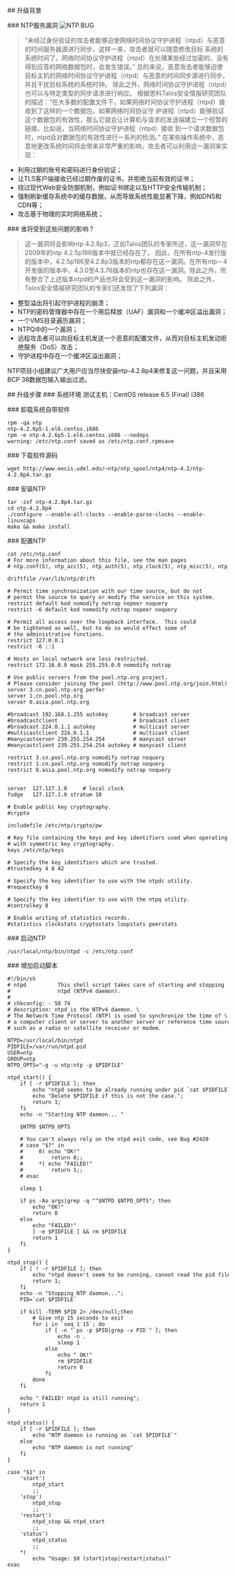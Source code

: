 ## 升级背景

### NTP服务漏洞
![NTP.BUG](https://czero000.github.io/ntp/ntp-bug.png)
>“未经过身份验证的攻击者能够迫使网络时间协议守护进程（ntpd）与恶意的时间服务器源进行同步，这样一来，攻击者就可以随意修改目标 系统的系统时间了。网络时间协议守护进程（ntpd）在处理某些经过加密的、没有得到应答的网络数据包时，会发生错误。”
总的来说，恶意攻击者能够迫使目标主机的网络时间协议守护进程（ntpd）与恶意的时间同步源进行同步，并且干扰目标系统的系统时钟。
除此之外，网络时间协议守护进程（ntpd）也可以与特定类型的同步请求进行响应。
根据思科Talos安全情报研究团队的描述：“在大多数的配置文件下，如果网络时间协议守护进程（ntpd）接收到了这样的一个数据包，如果网络时间协议守 护进程（ntpd）能够验证这个数据包的有效性，那么它就会让计算机与请求的发送端建立一个短暂的链接。比如说，当网络时间协议守护进程（ntpd）接收 到一个请求数据包时，ntpd会对数据包的有效性进行一系列的检测。” 在某些操作系统中，恶意地更改系统时间将会带来非常严重的影响，攻击者可以利用这一漏洞来实现：
* 利用过期的账号和密码进行身份验证；
* 让TLS客户端接收已经过期作废的证书，并拒绝当前有效的证书；
* 绕过现代Web安全防御机制，例如证书绑定以及HTTP安全传输机制；
* 强制刷新缓存系统中的缓存数据，从而导致系统性能显著下降，例如DNS和CDN等；
* 攻击基于物理的实时网络系统；

### 谁将受到这些问题的影响？
>这一漏洞将会影响ntp 4.2.8p3，正如Talos团队的专家所述，这一漏洞早在2009年的ntp 4.2.5p186版本中就已经存在了。
因此，在所有ntp-4发行版的版本中，4.2.5p186至4.2.8p3版本的ntp都存在这一漏洞。在所有ntp－4开发版的版本中，4.3.0至4.3.76版本的ntp也存在这一漏洞。除此之外，所有整合了上述版本ntpd的产品也将会受到这一漏洞的影响。
除此之外，Talos安全情报研究团队的专家们还发现了下列漏洞：


* 整型溢出将引起守护进程的崩溃；
* NTP的密码管理器中存在一个用后释放（UAF）漏洞和一个缓冲区溢出漏洞；
* 一个VMS目录遍历漏洞；
* NTPQ中的一个漏洞；
* 远程攻击者可以向目标主机发送一个恶意的配置文件，从而对目标主机发动拒绝服务（DoS）攻击；
* 守护进程中存在一个缓冲区溢出漏洞；

NTP项目小组建议广大用户应当尽快安装ntp-4.2.8p4来修复这一问题，并且采用BCP 38数据包输入输出过滤。

## 升级步骤
### 系统环境
测试主机：CentOS release 6.5 (Final) i386

### 卸载系统自带软件

```
rpm -qa ntp
ntp-4.2.6p5-1.el6.centos.i686
rpm -e ntp-4.2.6p5-1.el6.centos.i686 --nodeps
warning: /etc/ntp.conf saved as /etc/ntp.conf.rpmsave
```

### 下载软件源码
```
wget http://www.eecis.udel.edu/~ntp/ntp_spool/ntp4/ntp-4.2/ntp-4.2.8p4.tar.gz
```

### 安装NTP
```
tar -zxf ntp-4.2.8p4.tar.gz 
cd ntp-4.2.8p4
./configure --enable-all-clocks --enable-parse-clocks --enable-linuxcaps 
make && make install 
```
### 配置NTP
```
cat /etc/ntp.conf         
# For more information about this file, see the man pages
# ntp.conf(5), ntp_acc(5), ntp_auth(5), ntp_clock(5), ntp_misc(5), ntp_mon(5).

driftfile /var/lib/ntp/drift

# Permit time synchronization with our time source, but do not
# permit the source to query or modify the service on this system.
restrict default kod nomodify notrap nopeer noquery
restrict -6 default kod nomodify notrap nopeer noquery

# Permit all access over the loopback interface.  This could
# be tightened as well, but to do so would effect some of
# the administrative functions.
restrict 127.0.0.1 
restrict -6 ::1

# Hosts on local network are less restricted.
restrict 172.16.0.0 mask 255.255.0.0 nomodify notrap

# Use public servers from the pool.ntp.org project.
# Please consider joining the pool (http://www.pool.ntp.org/join.html).
server 3.cn.pool.ntp.org perfer  
server 1.cn.pool.ntp.org
server 0.asia.pool.ntp.org

#broadcast 192.168.1.255 autokey        # broadcast server
#broadcastclient                        # broadcast client
#broadcast 224.0.1.1 autokey            # multicast server
#multicastclient 224.0.1.1              # multicast client
#manycastserver 239.255.254.254         # manycast server
#manycastclient 239.255.254.254 autokey # manycast client

restrict 3.cn.pool.ntp.org nomodify notrap noquery
restrict 1.cn.pool.ntp.org nomodify notrap noquery
restrict 0.asia.pool.ntp.org nomodify notrap noquery


server  127.127.1.0     # local clock
fudge   127.127.1.0 stratum 10

# Enable public key cryptography.
#crypto

includefile /etc/ntp/crypto/pw

# Key file containing the keys and key identifiers used when operating
# with symmetric key cryptography. 
keys /etc/ntp/keys

# Specify the key identifiers which are trusted.
#trustedkey 4 8 42

# Specify the key identifier to use with the ntpdc utility.
#requestkey 8

# Specify the key identifier to use with the ntpq utility.
#controlkey 8

# Enable writing of statistics records.
#statistics clockstats cryptostats loopstats peerstats

```

### 启动NTP
```
/usr/local/ntp/bin/ntpd -c /etc/ntp.conf
```
### 增加启动脚本
```
#!/bin/sh
# ntpd          This shell script takes care of starting and stopping
#               ntpd (NTPv4 daemon).
#
# chkconfig: - 58 74
# description: ntpd is the NTPv4 daemon. \
# The Network Time Protocol (NTP) is used to synchronize the time of \
# a computer client or server to another server or reference time source, \
# such as a radio or satellite receiver or modem.

NTPD=/usr/local/bin/ntpd
PIDFILE=/var/run/ntpd.pid
USER=ntp
GROUP=ntp
NTPD_OPTS="-g -u ntp:ntp -p $PIDFILE"

ntpd_start() {
    if [ -r $PIDFILE ]; then
        echo "ntpd seems to be already running under pid `cat $PIDFILE`."
        echo "Delete $PIDFILE if this is not the case.";
        return 1;
    fi
    echo -n "Starting NTP daemon... "

    $NTPD $NTPD_OPTS

    # You can't always rely on the ntpd exit code, see Bug #2420
    # case "$?" in
    #     0) echo "OK!"
    #         return 0;;
    #     *) echo "FAILED!"
    #         return 1;;
    # esac

    sleep 1

    if ps -Ao args|grep -q "^$NTPD $NTPD_OPTS"; then
        echo "OK!"
        return 0
    else
        echo "FAILED!"
        [ -e $PIDFILE ] && rm $PIDFILE
        return 1
    fi
}

ntpd_stop() {
    if [ ! -r $PIDFILE ]; then
        echo "ntpd doesn't seem to be running, cannot read the pid file."
        return 1;
    fi
    echo -n "Stopping NTP daemon...";
    PID=`cat $PIDFILE`

    if kill -TERM $PID 2> /dev/null;then
        # Give ntp 15 seconds to exit
        for i in `seq 1 15`; do
            if [ -n "`ps -p $PID|grep -v PID`" ]; then
                echo -n .
                sleep 1
            else
                echo " OK!"
                rm $PIDFILE
                return 0
            fi
        done
    fi

    echo " FAILED! ntpd is still running";
    return 1
}

ntpd_status() {
    if [ -r $PIDFILE ]; then
        echo "NTP daemon is running as `cat $PIDFILE`"
    else
        echo "NTP daemon is not running"
    fi
}

case "$1" in
    'start')
        ntpd_start
        ;;
    'stop')
        ntpd_stop
        ;;
    'restart')
        ntpd_stop && ntpd_start
        ;;
    'status')
        ntpd_status
        ;;
    *)
        echo "Usage: $0 (start|stop|restart|status)"
esac
```
